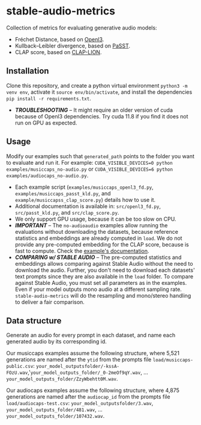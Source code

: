 # stable-audio-metrics
Collection of metrics for evaluating generative audio models:
- Fréchet Distance, based on [Openl3](https://github.com/marl/openl3).
- Kullback–Leibler divergence, based on [PaSST](https://github.com/kkoutini/PaSST).
- CLAP score, based on [CLAP-LION](https://github.com/LAION-AI/CLAP).

## Installation 
Clone this repository, and create a python virtual environment `python3 -m venv env`, activate it `source env/bin/activate`, and install the dependencies `pip install -r requirements.txt`.

- ***TROUBLESHOOTING*** – It might require an older version of cuda because of Openl3 dependencies. Try cuda 11.8 if you find it does not run on GPU as expected.

## Usage

Modify our examples such that `generated_path` points to the folder you want to evaluate and run it. For example: `CUDA_VISIBLE_DEVICES=0 python examples/musiccaps_no-audio.py` or `CUDA_VISIBLE_DEVICES=6 python examples/audiocaps_no-audio.py`. 
- Each example script (`examples/musiccaps_openl3_fd.py`, `examples/musiccaps_passt_kld.py`, and `example/musiccapss_clap_score.py`) details how to use it.
- Additional documentation is available in: `src/openl3_fd.py`, `src/passt_kld.py`, and `src/clap_score.py`.
- We only support GPU usage, because it can be too slow on CPU.
- ***IMPORTANT*** – The `no-audioaudio` examples allow running the evaluations without downloading the datasets, because reference statistics and embeddings are already computed in `load`.  We do not provide any pre-computed embedding for the CLAP score, because is fast to compute. Check the [example's documentation](examples/README.md).
- ***COMPARING w/ STABLE AUDIO*** – The pre-computed statistics and embeddings allows comparing against Stable Audio without the need to download the audio. Further, you don't need to download each datasets' text prompts since they are also available in the `load` folder. To compare against Stable Audio, you must set all parameters as in the examples. Even if your model outputs mono audio at a different sampling rate. `stable-audio-metrics` will do the resampling and mono/stereo handling to deliver a fair comparison.

## Data structure
Generate an audio for every prompt in each dataset, and name each generated audio by its corresponding id. 

Our musiccaps examples assume the following structure, where 5,521 generations are named after the `ytid` from the prompts file `load/musiccaps-public.csv`: `your_model_outputsfolder/-kssA-FOzU.wav`,'`your_model_outputs_folder/_0-2meOf9qY.wav`, ... `your_model_outputs_folder/ZzyWbehtt0M.wav`.

Our audiocaps examples assume the following structure, where 4,875 generations are named after the `audiocap_id` from the prompts file `load/audiocaps-test.csv`:
`your_model_outputsfolder/3.wav`, `your_model_outputs_folder/481.wav`, ... `your_model_outputs_folder/107432.wav`.

